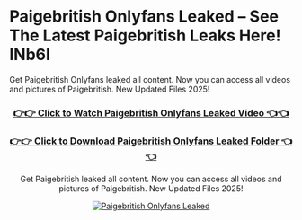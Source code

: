 # Paigebritish Onlyfans Leaked – See The Latest Paigebritish Leaks Here! lNb6l

Get Paigebritish Onlyfans leaked all content. Now you can access all videos and pictures of Paigebritish. New Updated Files 2025!  
<div align="center">
  
### [👉👉 Click to Watch Paigebritish Onlyfans Leaked Video 👈👈](https://links2leaks.com/paigebritish)  
### [👉👉 Click to Download Paigebritish Onlyfans Leaked Folder 👈👈](https://links2leaks.com/paigebritish)  

Get Paigebritish leaked all content. Now you can access all videos and pictures of Paigebritish. New Updated Files 2025!  

[![Paigebritish Onlyfans Leaked](https://i.ibb.co/93hzkbrt/l2l.gif)](https://links2leaks.com/paigebritish)  

</div>
